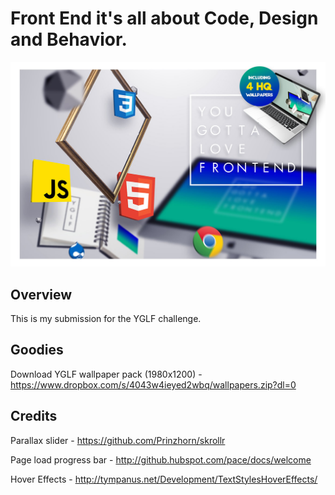 # Front End it's all about Code, Design and Behavior.

![frame](/frame.jpg)

## Overview
This is my submission for the YGLF challenge.

## Goodies
Download YGLF wallpaper pack (1980x1200) - https://www.dropbox.com/s/4043w4ieyed2wbq/wallpapers.zip?dl=0

## Credits
Parallax slider - https://github.com/Prinzhorn/skrollr

Page load progress bar - http://github.hubspot.com/pace/docs/welcome

Hover Effects - http://tympanus.net/Development/TextStylesHoverEffects/
